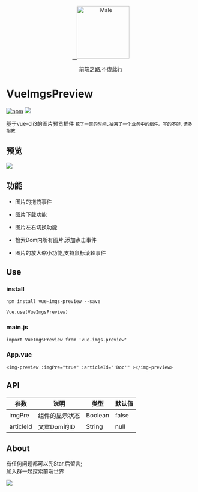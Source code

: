 
<p align="center">
  <a href="https://maleweb.github.io/#/">
    <img alt="Male" src="https://uufe-web.oss-cn-beijing.aliyuncs.com/PicLib/test/M_1552115150755.png" width="140">
  </a>
</p>
<p align="center">前端之路,不虚此行</p>

# VueImgsPreview  
[![npm](https://img.shields.io/badge/npm-0.1.9-brightgreen.svg)](https://www.npmjs.com/package/vue-imgs-preview)
![](https://img.shields.io/badge/license-MIT-blue.svg)  

基于vue-cli3的图片预览插件 
`花了一天的时间,抽离了一个业务中的组件。写的不好,请多指教`   

## 预览  

![](https://uufe-web.oss-cn-beijing.aliyuncs.com/PicLib/test/vue-img-preview_1552041613508.gif)  

## 功能  

+ 图片的拖拽事件  

+ 图片下载功能  

+ 图片左右切换功能

+ 检索Dom内所有图片,添加点击事件  

+ 图片的放大缩小功能,支持鼠标滚轮事件  
  

## Use  

### install 
```
npm install vue-imgs-preview --save  

Vue.use(VueImgsPreview)
```  

### main.js 

```
import VueImgsPreview from 'vue-imgs-preview'
```  
###  App.vue 

```
<img-preview :imgPre="true" :articleId="'Doc'" ></img-preview>
```  

## API  

|参数  | 说明 | 类型 | 默认值 |
|---|---|---|---|
|imgPre | 组件的显示状态| Boolean | false|
|articleId | 文章Dom的ID | String | null |

## About  

有任何问题都可以先Star,后留言;  
加入群一起探索前端世界  

![](https://uufe-web.oss-cn-beijing.aliyuncs.com/PicLib/test/%E5%89%8D%E7%AB%AF%E4%BA%A4%E6%B5%811%E5%8F%B7%E9%98%B5%E8%90%A5%E7%BE%A4%E8%81%8A%E4%BA%8C%E7%BB%B4%E7%A0%81_1552042432817.png)
